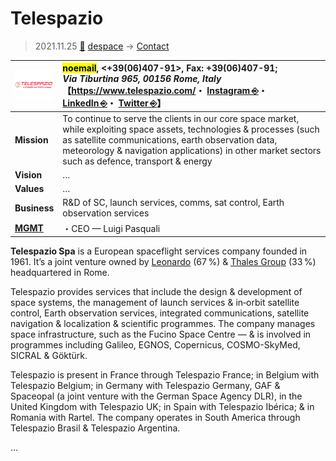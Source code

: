# Telespazio
> 2021.11.25 [🚀](../../index/index.md) [despace](../index.md) → [Contact](../contact.md)

|[![](../f/contact/t/telespazio_logo1_thumb.png)](../f/contact/t/telespazio_logo1.webp)|<mark>noemail</mark>, <+39(06)407-91>, Fax: +39(06)407-91;<br> *Via Tiburtina 965, 00156 Rome, Italy*<br> 【<https://www.telespazio.com/>・ [Instagram ⎆](https://www.instagram.com/telespazio_company/)・ [LinkedIn ⎆](https://www.linkedin.com/company/telespazio/?trk=company_name)・ [Twitter ⎆](https://twitter.com/Telespazio)】|
|:--|:--|
|**Mission**|To continue to serve the clients in our core space market, while exploiting space assets, technologies & processes (such as satellite communications, earth observation data, meteorology & navigation applications) in other market sectors such as defence, transport & energy|
|**Vision**|…|
|**Values**|…|
|**Business**|R&D of SC, launch services, comms, sat control, Earth observation services|
|**[MGMT](../mgmt.md)**|・CEO — Luigi Pasquali|

**Telespazio Spa** is a European spaceflight services company founded in 1961. It’s a joint venture owned by [Leonardo](leonardo.md) (67 %) & [Thales Group](contact/tas_i.md) (33 %) headquartered in Rome.

Telespazio provides services that include the design & development of space systems, the management of launch services & in‑orbit satellite control, Earth observation services, integrated communications, satellite navigation & localization & scientific programmes. The company manages space infrastructure, such as the Fucino Space Centre — & is involved in programmes including Galileo, EGNOS, Copernicus, COSMO-SkyMed, SICRAL & Göktürk.

Telespazio is present in France through Telespazio France; in Belgium with Telespazio Belgium; in Germany with Telespazio Germany, GAF & Spaceopal (a joint venture with the German Space Agency DLR), in the United Kingdom with Telespazio UK; in Spain with Telespazio Ibérica; & in Romania with Rartel. The company operates in South America through Telespazio Brasil & Telespazio Argentina.

<p style="page-break-after:always"> </p>

…

